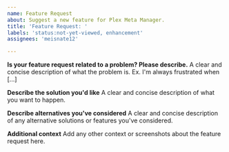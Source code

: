 ```yaml
---
name: Feature Request
about: Suggest a new feature for Plex Meta Manager.
title: 'Feature Request: '
labels: 'status:not-yet-viewed, enhancement'
assignees: 'meisnate12'

---
```


<!---
Please make sure you submit all Pull Requests to the develop branch not the master branch.
--->

**Is your feature request related to a problem? Please describe.**
A clear and concise description of what the problem is. Ex. I'm always frustrated when [...]

**Describe the solution you'd like**
A clear and concise description of what you want to happen.

**Describe alternatives you've considered**
A clear and concise description of any alternative solutions or features you've considered.

**Additional context**
Add any other context or screenshots about the feature request here.
